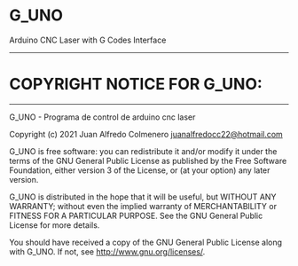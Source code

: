 # G_UNO
Arduino CNC Laser with G Codes Interface

------------------------------------------------------------------------------
# COPYRIGHT NOTICE FOR G_UNO:
------------------------------------------------------------------------------

G_UNO - Programa de control de arduino cnc laser

Copyright (c) 2021 Juan Alfredo Colmenero juanalfredocc22@hotmail.com 

G_UNO is free software: you can redistribute it and/or modify
it under the terms of the GNU General Public License as published by
the Free Software Foundation, either version 3 of the License, or
(at your option) any later version.

G_UNO is distributed in the hope that it will be useful,
but WITHOUT ANY WARRANTY; without even the implied warranty of
MERCHANTABILITY or FITNESS FOR A PARTICULAR PURPOSE.  See the
GNU General Public License for more details.

You should have received a copy of the GNU General Public License
along with G_UNO.  If not, see <http://www.gnu.org/licenses/>.